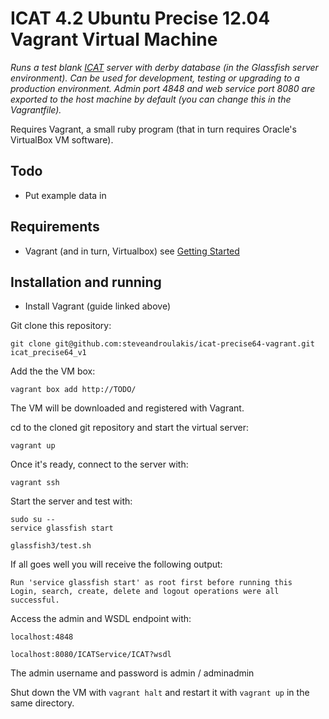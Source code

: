 ICAT 4.2 Ubuntu Precise 12.04 Vagrant Virtual Machine
===============================

_Runs a test blank [ICAT](https://icatproject.googlecode.com/) server with derby database (in the Glassfish server environment). Can be used for development, testing or upgrading to a production environment. Admin port 4848 and web service port 8080 are exported to the host machine by default (you can change this in the Vagrantfile)._

Requires Vagrant, a small ruby program (that in turn requires Oracle's VirtualBox VM software).

## Todo
 - Put example data in

## Requirements
 - Vagrant (and in turn, Virtualbox) see [Getting Started](http://docs-v1.vagrantup.com/v1/docs/getting-started/index.html)

## Installation and running

 - Install Vagrant (guide linked above)

Git clone this repository:
    
    git clone git@github.com:steveandroulakis/icat-precise64-vagrant.git icat_precise64_v1

Add the the VM box:

```
vagrant box add http://TODO/
```

The VM will be downloaded and registered with Vagrant.

cd to the cloned git repository and start the virtual server:

```
vagrant up
```

Once it's ready, connect to the server with:

```
vagrant ssh
```

Start the server and test with:

```
sudo su --
service glassfish start

glassfish3/test.sh
```

If all goes well you will receive the following output:

```
Run 'service glassfish start' as root first before running this
Login, search, create, delete and logout operations were all successful.
```

Access the admin and WSDL endpoint with:

```
localhost:4848

localhost:8080/ICATService/ICAT?wsdl
```

The admin username and password is admin / adminadmin

Shut down the VM with `vagrant halt` and restart it with `vagrant up` in the same directory.
